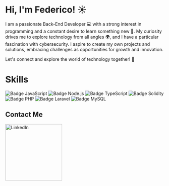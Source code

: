 # Hi, I'm Federico! ☀️

I am a passionate Back-End Developer 💻 with a strong interest in programming and a constant desire to learn something new 🚀. My curiosity drives me to explore technology from all angles 🌍, and I have a particular fascination with cybersecurity. I aspire to create my own projects and solutions, embracing challenges as opportunities for growth and innovation. 

Let's connect and explore the world of technology together! 🤝




# Skills

![Badge JavaScript](https://img.shields.io/badge/JavaScript-F7DF1E?style=flat&logo=javascript&logoColor=black)
![Badge Node.js](https://img.shields.io/badge/Node.js-8CC84B?style=flat&logo=node.js&logoColor=white)
![Badge TypeScript](https://img.shields.io/badge/TypeScript-007ACC?style=flat&logo=typescript&logoColor=white)
![Badge Solidity](https://img.shields.io/badge/Solidity-363636?style=flat&logo=solidity&logoColor=white)
![Badge PHP](https://img.shields.io/badge/PHP-777BB4?style=flat&logo=php&logoColor=white)
![Badge Laravel](https://img.shields.io/badge/Laravel-FF2D20?style=flat&logo=laravel&logoColor=white)
![Badge MySQL](https://img.shields.io/badge/MySQL-4479A1?style=flat&logo=mysql&logoColor=white)





## Contact Me

<div style="display: flex; align-items: center; justify-content: flex-start;">
    <a href="https://www.linkedin.com/in/federicoyingrasso/">
        <img src="https://upload.wikimedia.org/wikipedia/commons/0/01/LinkedIn_Logo.svg" alt="LinkedIn" style="width: 180px; height: auto;" />
    </a>
</div>






